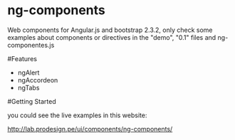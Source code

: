 # ng-components

Web components for Angular.js and bootstrap 2.3.2, only check some examples about components or directives in the "demo", "0.1" files and ng-componentes.js

#Features

- ngAlert
- ngAccordeon
- ngTabs

#Getting Started

you could see the live examples in this website:

http://lab.prodesign.pe/ui/components/ng-components/

